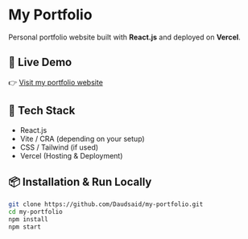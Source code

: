 # My Portfolio

Personal portfolio website built with **React.js** and deployed on **Vercel**.

## 🔗 Live Demo
👉 [Visit my portfolio website](https://my-portfolio-l33tr1b7u-daudsaids-projects.vercel.app)

## 🚀 Tech Stack
- React.js
- Vite / CRA (depending on your setup)
- CSS / Tailwind (if used)
- Vercel (Hosting & Deployment)

## 📦 Installation & Run Locally
```bash
git clone https://github.com/Daudsaid/my-portfolio.git
cd my-portfolio
npm install
npm start
